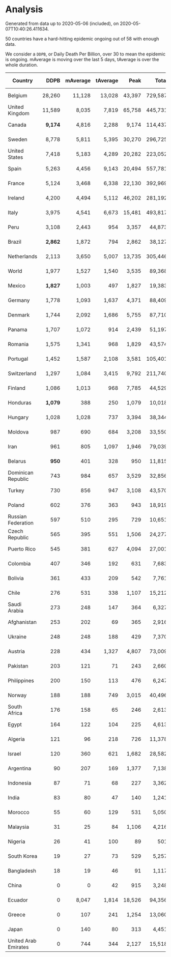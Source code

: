 
# Analysis

Generated from data up to 2020-05-06 (included), on 2020-05-07T10:40:26.411634.

50 countries have a hard-hitting epidemic ongoing out of 58 with enough data.

We consider a `DDPB`, or Daily Death Per Billion, over 30 to mean the epidemic is ongoing.
mAverage is moving over the last 5 days, tAverage is over the whole duration.


| Country | DDPB | mAverage | tAverage | Peak | Total | Start | Peak Date | End | Duration |  Status |
|---------|-----:|---------:|---------:|-----:|------:|-------|-----------|-----|----------|---------|
| Belgium | 28,260 | 11,128 | 13,028 | 43,397 | 729,587 | 2020-03-11 | 2020-04-10 | None | 56 days | ongoing |
| United Kingdom | 11,589 | 8,035 | 7,819 | 65,758 | 445,731 | 2020-03-10 | 2020-04-30 | None | 57 days | ongoing |
| Canada | **9,174** | 4,816 | 2,288 | 9,174 | 114,437 | 2020-03-17 | 2020-05-06 | None | 50 days | ongoing |
| Sweden | 8,778 | 5,811 | 5,395 | 30,270 | 296,725 | 2020-03-12 | 2020-04-16 | None | 55 days | ongoing |
| United States | 7,418 | 5,183 | 4,289 | 20,282 | 223,052 | 2020-03-15 | 2020-04-16 | None | 52 days | ongoing |
| Spain | 5,263 | 4,456 | 9,143 | 20,494 | 557,781 | 2020-03-06 | 2020-04-02 | None | 61 days | ongoing |
| France | 5,124 | 3,468 | 6,338 | 22,130 | 392,969 | 2020-03-05 | 2020-04-16 | None | 62 days | ongoing |
| Ireland | 4,200 | 4,494 | 5,112 | 46,202 | 281,192 | 2020-03-12 | 2020-04-25 | None | 55 days | ongoing |
| Italy | 3,975 | 4,541 | 6,673 | 15,481 | 493,817 | 2020-02-22 | 2020-03-28 | None | 74 days | ongoing |
| Peru | 3,108 | 2,443 | 954 | 3,357 | 44,873 | 2020-03-20 | 2020-05-01 | None | 47 days | ongoing |
| Brazil | **2,862** | 1,872 | 794 | 2,862 | 38,127 | 2020-03-19 | 2020-05-06 | None | 48 days | ongoing |
| Netherlands | 2,113 | 3,650 | 5,007 | 13,735 | 305,446 | 2020-03-06 | 2020-04-07 | None | 61 days | ongoing |
| World | 1,977 | 1,527 | 1,540 | 3,535 | 89,368 | 2020-03-09 | 2020-04-16 | None | 58 days | ongoing |
| Mexico | **1,827** | 1,003 | 497 | 1,827 | 19,383 | 2020-03-28 | 2020-05-06 | None | 39 days | ongoing |
| Germany | 1,778 | 1,093 | 1,637 | 4,371 | 88,409 | 2020-03-13 | 2020-04-15 | None | 54 days | ongoing |
| Denmark | 1,744 | 2,092 | 1,686 | 5,755 | 87,710 | 2020-03-15 | 2020-04-02 | None | 52 days | ongoing |
| Panama | 1,707 | 1,072 | 914 | 2,439 | 51,197 | 2020-03-11 | 2020-04-21 | None | 56 days | ongoing |
| Romania | 1,575 | 1,341 | 968 | 1,829 | 43,574 | 2020-03-22 | 2020-04-10 | None | 45 days | ongoing |
| Portugal | 1,452 | 1,587 | 2,108 | 3,581 | 105,401 | 2020-03-17 | 2020-04-03 | None | 50 days | ongoing |
| Switzerland | 1,297 | 1,084 | 3,415 | 9,792 | 211,740 | 2020-03-05 | 2020-04-15 | None | 62 days | ongoing |
| Finland | 1,086 | 1,013 | 968 | 7,785 | 44,529 | 2020-03-21 | 2020-04-22 | None | 46 days | ongoing |
| Honduras | **1,079** | 388 | 250 | 1,079 | 10,018 | 2020-03-27 | 2020-05-06 | None | 40 days | ongoing |
| Hungary | 1,028 | 1,028 | 737 | 3,394 | 38,344 | 2020-03-15 | 2020-04-19 | None | 52 days | ongoing |
| Moldova | 987 | 690 | 684 | 3,208 | 33,550 | 2020-03-18 | 2020-04-16 | None | 49 days | ongoing |
| Iran | 961 | 805 | 1,097 | 1,946 | 79,039 | 2020-02-24 | 2020-04-04 | None | 72 days | ongoing |
| Belarus | **950** | 401 | 328 | 950 | 11,815 | 2020-03-31 | 2020-04-20 | None | 36 days | ongoing |
| Dominican Republic | 743 | 984 | 657 | 3,529 | 32,856 | 2020-03-17 | 2020-04-13 | None | 50 days | ongoing |
| Turkey | 730 | 856 | 947 | 3,108 | 43,570 | 2020-03-21 | 2020-04-17 | None | 46 days | ongoing |
| Poland | 602 | 376 | 363 | 943 | 18,919 | 2020-03-15 | 2020-04-25 | None | 52 days | ongoing |
| Russian Federation | 597 | 510 | 295 | 729 | 10,651 | 2020-03-31 | 2020-04-29 | None | 36 days | ongoing |
| Czech Republic | 565 | 395 | 551 | 1,506 | 24,277 | 2020-03-23 | 2020-04-15 | None | 44 days | ongoing |
| Puerto Rico | 545 | 381 | 627 | 4,094 | 27,001 | 2020-03-24 | 2020-05-01 | None | 43 days | ongoing |
| Colombia | 407 | 346 | 192 | 631 | 7,683 | 2020-03-27 | 2020-05-03 | None | 40 days | ongoing |
| Bolivia | 361 | 433 | 209 | 542 | 7,761 | 2020-03-30 | 2020-05-05 | None | 37 days | ongoing |
| Chile | 276 | 531 | 338 | 1,107 | 15,212 | 2020-03-22 | 2020-04-30 | None | 45 days | ongoing |
| Saudi Arabia | 273 | 248 | 147 | 364 | 6,327 | 2020-03-24 | 2020-04-21 | None | 43 days | ongoing |
| Afghanistan | 253 | 202 | 69 | 365 | 2,916 | 2020-03-25 | 2020-05-03 | None | 42 days | ongoing |
| Ukraine | 248 | 248 | 188 | 429 | 7,370 | 2020-03-28 | 2020-04-28 | None | 39 days | ongoing |
| Austria | 228 | 434 | 1,327 | 4,807 | 73,009 | 2020-03-12 | 2020-04-23 | None | 55 days | ongoing |
| Pakistan | 203 | 121 | 71 | 243 | 2,660 | 2020-03-30 | 2020-05-01 | None | 37 days | ongoing |
| Philippines | 200 | 150 | 113 | 476 | 6,247 | 2020-03-12 | 2020-04-12 | None | 55 days | ongoing |
| Norway | 188 | 188 | 749 | 3,015 | 40,496 | 2020-03-13 | 2020-04-21 | None | 54 days | ongoing |
| South Africa | 176 | 158 | 65 | 246 | 2,613 | 2020-03-27 | 2020-04-17 | None | 40 days | ongoing |
| Egypt | 164 | 122 | 104 | 225 | 4,613 | 2020-03-23 | 2020-04-29 | None | 44 days | ongoing |
| Algeria | 121 | 96 | 218 | 726 | 11,378 | 2020-03-15 | 2020-04-10 | None | 52 days | ongoing |
| Israel | 120 | 360 | 621 | 1,682 | 28,582 | 2020-03-21 | 2020-04-10 | None | 46 days | ongoing |
| Argentina | 90 | 207 | 169 | 1,377 | 7,138 | 2020-03-25 | 2020-03-30 | None | 42 days | ongoing |
| Indonesia | 87 | 71 | 68 | 227 | 3,362 | 2020-03-18 | 2020-04-14 | None | 49 days | ongoing |
| India | 83 | 80 | 47 | 140 | 1,241 | 2020-04-10 | 2020-05-05 | None | 26 days | ongoing |
| Morocco | 55 | 60 | 129 | 531 | 5,050 | 2020-03-28 | 2020-04-05 | None | 39 days | ongoing |
| Malaysia | 31 | 25 | 84 | 1,106 | 4,216 | 2020-03-17 | 2020-04-04 | None | 50 days | ongoing |
| Nigeria | 26 | 41 | 100 | 89 | 501 | 2020-04-30 | 2020-05-03 | 2020-05-05 | 5 days | finished |
| South Korea | 19 | 27 | 73 | 529 | 5,257 | 2020-02-23 | 2020-03-10 | 2020-05-05 | 72 days | finished |
| Bangladesh | 18 | 19 | 46 | 91 | 1,117 | 2020-04-10 | 2020-04-17 | 2020-05-04 | 24 days | finished |
| China | 0 | 0 | 42 | 915 | 3,248 | 2020-01-30 | 2020-04-16 | 2020-04-16 | 77 days | finished |
| Ecuador | 0 | 8,047 | 1,814 | 18,526 | 94,356 | 2020-03-14 | 2020-05-03 | 2020-05-05 | 52 days | finished |
| Greece | 0 | 107 | 241 | 1,254 | 13,060 | 2020-03-12 | 2020-04-04 | 2020-05-05 | 54 days | finished |
| Japan | 0 | 140 | 80 | 313 | 4,451 | 2020-03-11 | 2020-05-02 | 2020-05-05 | 55 days | finished |
| United Arab Emirates | 0 | 744 | 344 | 2,127 | 15,518 | 2020-03-21 | 2020-05-05 | 2020-05-05 | 45 days | finished |

